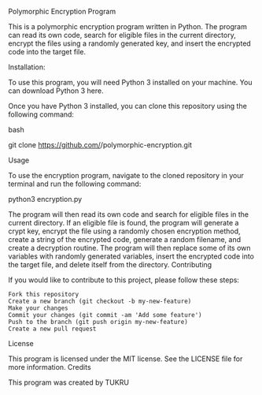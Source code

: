 Polymorphic Encryption Program

This is a polymorphic encryption program written in Python. The program can read its own code, search for eligible files in the current directory, encrypt the files using a randomly generated key, and insert the encrypted code into the target file.

Installation:

To use this program, you will need Python 3 installed on your machine. You can download Python 3 here.

Once you have Python 3 installed, you can clone this repository using the following command:

bash

git clone https://github.com/<your-username>/polymorphic-encryption.git

Usage

To use the encryption program, navigate to the cloned repository in your terminal and run the following command:

python3 encryption.py

The program will then read its own code and search for eligible files in the current directory. If an eligible file is found, the program will generate a crypt key, encrypt the file using a randomly chosen encryption method, create a string of the encrypted code, generate a random filename, and create a decryption routine. The program will then replace some of its own variables with randomly generated variables, insert the encrypted code into the target file, and delete itself from the directory.
Contributing

If you would like to contribute to this project, please follow these steps:

    Fork this repository
    Create a new branch (git checkout -b my-new-feature)
    Make your changes
    Commit your changes (git commit -am 'Add some feature')
    Push to the branch (git push origin my-new-feature)
    Create a new pull request

License

This program is licensed under the MIT license. See the LICENSE file for more information.
Credits

This program was created by TUKRU
